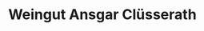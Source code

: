 ---
title: "Weingut Ansgar Clüsserath"
url: /trittenheim/weingut-ansgar-cluesserath/
shop: Spirituosen
---